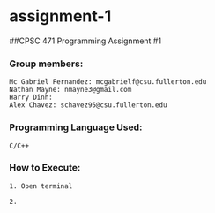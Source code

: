 # assignment-1
##CPSC 471 Programming Assignment #1


### Group members:
```
Mc Gabriel Fernandez: mcgabrielf@csu.fullerton.edu
Nathan Mayne: nmayne3@gmail.com
Harry Dinh: 
Alex Chavez: schavez95@csu.fullerton.edu
```

### Programming Language Used:
```C/C++```

### How to Execute:
```
1. Open terminal

2. 
```
